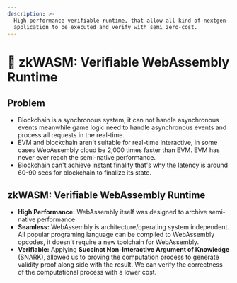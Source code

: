 ```yaml
---
description: >-
  High performance verifiable runtime, that allow all kind of nextgen
  application to be executed and verify with semi zero-cost.
---
```


# 🦸 zkWASM: Verifiable WebAssembly Runtime

## Problem

* Blockchain is a synchronous system, it can not handle asynchronous events meanwhile game logic need to handle asynchronous events and process all requests in the real-time.&#x20;
* EVM and blockchain aren't suitable for real-time interactive, in some cases WebAssembly cloud be 2,000 times faster than EVM. EVM has never ever reach the semi-native performance.
* Blockchain can't achieve instant finality that's why the latency is around 60-90 secs for blockchain to finalize its state.

## zkWASM: Verifiable WebAssembly Runtime

* **High Performance:** WebAssembly itself was designed to archive semi-native performance
* **Seamless:** WebAssembly is architecture/operating system independent. All popular programing language can be compiled to WebAssembly opcodes, it doesn't require a new toolchain for WebAssembly.
* **Verifiable:** Applying **Succinct Non-Interactive Argument of Knowledge** (SNARK), allowed us to proving the computation process to generate validity proof along side with the result. We can verify the correctness of the computational process with a lower cost.
